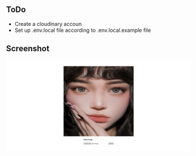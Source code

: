 
## ToDo

- Create a cloudinary accoun
- Set up .env.local file according to .env.local.example file

## Screenshot
![screenshot](./screenshot.png)